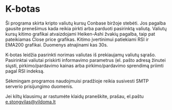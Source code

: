 # K-botas
Ši programa skirta kripto valiutų kursų Conbase biržoje stebėti. Jos pagalba gausite prenešimus kada reikia pirkti arba parduoti pasirinktą valiutą.
Valiutų kursų kitimo grafikai atvaizdojami Heiken-Ashi žvakių pagalba, taip pat pateikiamas Close price grafikas. Kitimo įvertinimui patiekiami RSI ir EMA200 grafikai. Duomenys atnajinami kas 30s.

K-botas leidžia pasrinkti norimas valiutas iš prekiaujamų valiutų sąrašo. Pasirinktai valiutai priskirti informavimo parametrus (el. pašto adresą žinutei siųsti, pirkimo/pardavimo kainas arba pirkimo/pardavimo sprendimą priimti pagal RSI indeksą.

Sėkmingam programos naudojmuisi pradžioje reikia susivesti SMTP serverio prisijungimo duomenis.

Jei kiltų klausimų ar rastumėte klaidų praneškite, prašau, el.paštu e.stongvilas@vildoma.lt

